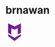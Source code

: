 # brnawan
![alt text](https://github.com/adam-p/markdown-here/raw/master/src/common/images/icon48.png "Logo Title Text 1")
